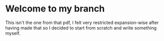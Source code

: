 # Welcome to my branch
This isn't the one from that pdf, I felt very restricted expansion-wise after having made that so I decided to start from scratch and write something myself.